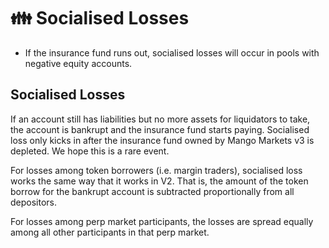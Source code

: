 # 👪 Socialised Losses

* If the insurance fund runs out, socialised losses will occur in pools with negative equity accounts.

## Socialised Losses

If an account still has liabilities but no more assets for liquidators to take, the account is bankrupt and the insurance fund starts paying. Socialised loss only kicks in after the insurance fund owned by Mango Markets v3 is depleted. We hope this is a rare event.

For losses among token borrowers (i.e. margin traders), socialised loss works the same way that it works in V2. That is, the amount of the token borrow for the bankrupt account is subtracted proportionally from all depositors.

For losses among perp market participants, the losses are spread equally among all other participants in that perp market.
